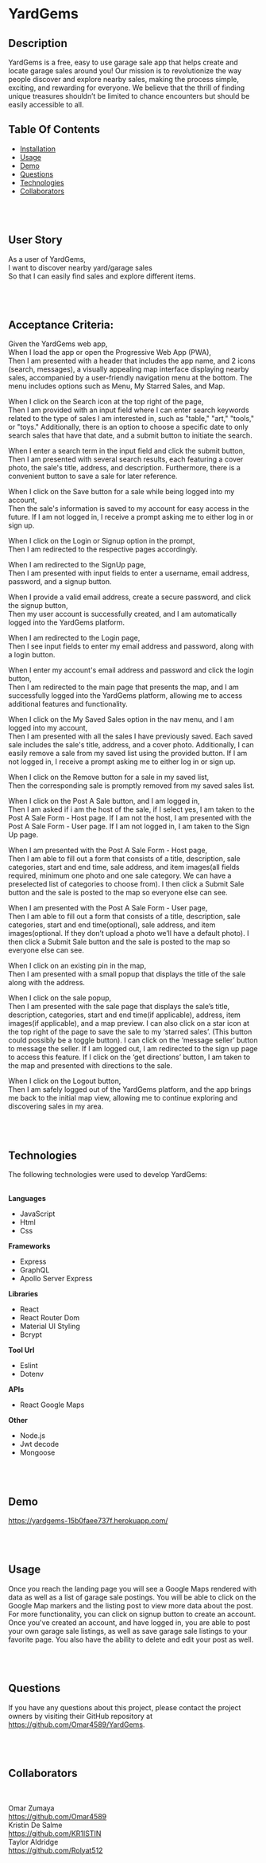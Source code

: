 # YardGems

## Description 

YardGems is a free, easy to use garage sale app that helps create and locate garage sales around you! Our mission is to revolutionize the way people discover and explore nearby sales, making the process simple, exciting, and rewarding for everyone. We believe that the thrill of finding unique treasures shouldn’t be limited to chance encounters but should be easily accessible to all. 

## Table Of Contents

- [Installation](#installation)
- [Usage](#usage)
- [Demo](#Demo)
- [Questions](#questions)
- [Technologies](#technologies)
- [Collaborators](#collaborators)

<br>
<br>

## User Story

As a user of YardGems, <br>
I want to discover nearby yard/garage sales<br>
So that I can easily find sales and explore different items.

<br>
<br>

## Acceptance Criteria:

Given the YardGems web app,<br>
When I load the app or open the Progressive Web App (PWA),<br>
Then I am presented with a header that includes the app name, and 2 icons (search, messages), a visually appealing map interface displaying nearby sales, accompanied by a user-friendly navigation menu at the bottom. The menu includes options such as Menu, My Starred Sales, and Map.

When I click on the Search icon at the top right of the page,<br>
Then I am provided with an input field where I can enter search keywords related to the type of sales I am interested in, such as "table," "art," "tools," or "toys." Additionally, there is an option to choose a specific date to only search sales that have that date, and a submit button to initiate the search.

When I enter a search term in the input field and click the submit button,<br>
Then I am presented with several search results, each featuring a cover photo, the sale's title, address, and description. Furthermore, there is a convenient button to save a sale for later reference.

When I click on the Save button for a sale while being logged into my account,<br>
Then the sale's information is saved to my account for easy access in the future. If I am not logged in, I receive a prompt asking me to either log in or sign up.


When I click on the Login or Signup option in the prompt,<br>
Then I am redirected to the respective pages accordingly.

When I am redirected to the SignUp page,<br>
Then I am presented with input fields to enter a username, email address, password, and a signup button.

When I provide a valid email address, create a secure password, and click the signup button,<br>
Then my user account is successfully created, and I am automatically logged into the YardGems platform.

When I am redirected to the Login page,<br>
Then I see input fields to enter my email address and password, along with a login button.

When I enter my account's email address and password and click the login button,<br>
Then I am redirected to the main page that presents the map, and I am successfully logged into the YardGems platform, allowing me to access additional features and functionality.

When I click on the My Saved Sales option in the nav menu, and I am logged into my account,<br>
Then I am presented with all the sales I have previously saved. Each saved sale includes the sale's title, address, and a cover photo. Additionally, I can easily remove a sale from my saved list using the provided button. If I am not logged in, I receive a prompt asking me to either log in or sign up.

When I click on the Remove button for a sale in my saved list,<br>
Then the corresponding sale is promptly removed from my saved sales list.

When I click on the Post A Sale button, and I am logged in,<br>
Then I am asked if i am the host of the sale, if I select yes, I am taken to the Post A Sale Form - Host page. If I am not the host, I am presented with the Post A Sale Form - User page. If I am not logged in, I am taken to the Sign Up page. 

When I am presented with the Post A Sale Form - Host page, <br>
Then I am able to fill out a form that consists of a title, description, sale categories, start and end time, sale address, and item images(all fields required, minimum one photo and one sale category. We can have a preselected list of categories to choose from). I then click a Submit Sale button and the sale is posted to the map so everyone else can see. 

When I am presented with the Post A Sale Form - User page, <br>
Then I am able to fill out a form that consists of a title, description, sale categories, start and end time(optional), sale address, and item images(optional. If they don’t upload a photo we’ll have a default photo). I then click a Submit Sale button and the sale is posted to the map so everyone else can see. 

When I click on an existing pin in the map, <br>
Then I am presented with a small popup that displays the title of the sale along with the address. 

When I click on the sale popup, <br>
Then I am presented with the sale page that displays the sale’s title, description, categories, start and end time(if applicable), address, item images(if applicable), and a map preview. I can also click on a star icon at the top right of the page to save the sale to my ‘starred sales’. (This button could possibly be a toggle button). I can click on the ‘message seller’ button to message the seller. If I am logged out, I am redirected to the sign up page to access this feature. If I click on the ‘get directions’ button, I am taken to the map and presented with directions to the sale.


When I click on the Logout button, <br>
Then I am safely logged out of the YardGems platform, and the app brings me back to the initial map view, allowing me to continue exploring and discovering sales in my area.

<br>
<br>

## Technologies <a id="technologies"></a>

The following technologies were used to develop YardGems:
<br>
<br>

<strong>Languages</strong>
- JavaScript
- Html
- Css
    
<strong>Frameworks</strong> 
- Express
- GraphQL
- Apollo Server Express 
    
<strong>Libraries</strong>
- React
- React Router Dom
- Material UI Styling 
- Bcrypt 

<strong>Tool Url</strong>
- Eslint 
- Dotenv 

    
<strong>APIs</strong>

- React Google Maps 

<strong>Other</strong>

- Node.js
- Jwt decode 
- Mongoose 

<br>
<br>

## Demo <a id="Demo"></a>

https://yardgems-15b0faee737f.herokuapp.com/


<br>
<br>

## Usage <a id="usage"></a> 

Once you reach the landing page you will see a Google Maps rendered with data as well as a list of garage sale postings. You will be able to click on the Google Map markers and the listing post to view more data about the post. For more functionality, you can click on signup button to create an account. Once you've created an account, and have logged in, you are able to post your own garage sale listings, as well as save garage sale listings to your favorite page. You also have the ability to delete and edit your post as well. 

<br>
<br>

## Questions <a id="questions"></a>

If you have any questions about this project, please contact the project owners by visiting their GitHub repository at https://github.com/Omar4589/YardGems.

<br>
<br>

## Collaborators <a id="collaborators"></a>

<br>

Omar Zumaya <br>
     https://github.com/Omar4589
<br>
Kristin De Salme<br>
     https://github.com/KR1ISTIN
<br>
Taylor Aldridge <br>
     https://github.com/Rolyat512